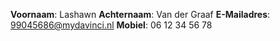**Voornaam**: Lashawn
**Achternaam**: Van der Graaf
**E-Mailadres**: 99045686@mydavinci.nl
**Mobiel**: 06 12 34 56 78
